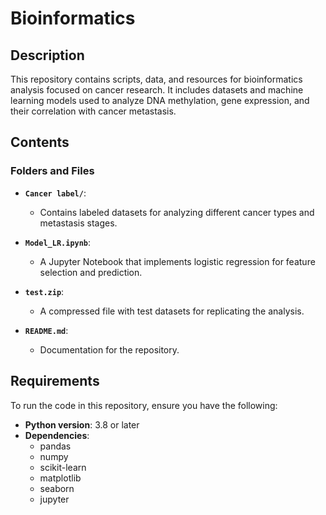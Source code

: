 # Bioinformatics
## **Description**
This repository contains scripts, data, and resources for bioinformatics analysis focused on cancer research. It includes datasets and machine learning models used to analyze DNA methylation, gene expression, and their correlation with cancer metastasis.

## **Contents**
### **Folders and Files**
- **`Cancer label/`**:
  - Contains labeled datasets for analyzing different cancer types and metastasis stages.

- **`Model_LR.ipynb`**:
  - A Jupyter Notebook that implements logistic regression for feature selection and prediction.

- **`test.zip`**:
  - A compressed file with test datasets for replicating the analysis.

- **`README.md`**:
  - Documentation for the repository.

## **Requirements**
To run the code in this repository, ensure you have the following:
- **Python version**: 3.8 or later
- **Dependencies**:
  - pandas
  - numpy
  - scikit-learn
  - matplotlib
  - seaborn
  - jupyter
